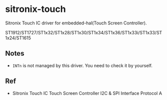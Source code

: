# sitronix-touch

Sitronix Touch IC driver for embedded-hal(Touch Screen Controller).

ST1912/ST1727/ST1x32/ST1x28/ST1x30/ST1x34/ST1x36/ST1x33i/ST1x33/ST1x24/ST1615

## Notes

- `INTn` is not managed by this driver. You need to check it by yourself.

## Ref

- Sitronix Touch IC Touch Screen Controller I2C & SPI Interface Protocol A
